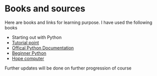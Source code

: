 # Books and sources #

Here are books and links for learning purpose. I have used the following books 

* Starting out with Python
* [Tutorial point](http://www.tutorialspoint.com/python/)
* [Offical Python Documentation](https://docs.python.org/2/tutorial/)
* [Beginner Python](http://sthurlow.com/python/)
* [Hope computer](http://www.computerhope.com/unix/python.htm)

Further updates will be done on further progression of course
